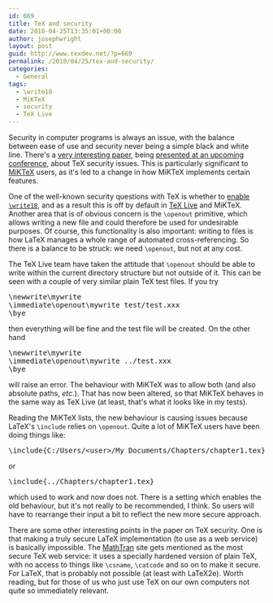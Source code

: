 ```yaml
---
id: 669
title: TeX and security
date: 2010-04-25T13:35:01+00:00
author: josephwright
layout: post
guid: http://www.texdev.net/?p=669
permalink: /2010/04/25/tex-and-security/
categories:
  - General
tags:
  - \write18
  - MiKTeX
  - security
  - TeX Live
---
```

Security in computer programs is always an issue, with the balance between ease of use and security never being a simple black and white line. There's a <a href="http://cseweb.ucsd.edu/~hovav/papers/csr10.html">very interesting paper</a>, being <a href="http://www.usenix.org/event/leet10/tech/tech.html#Checkoway">presented at an upcoming conference,</a> about TeX security issues. This is particularly significant to <a href="http://www.miktex.org/">MiKTeX</a> users, as it's led to a change in how MiKTeX implements certain features.

One of the well-known security questions with TeX is whether to <a href="http://www.texdev.net/2009/10/06/what-does-write18-mean/">enable <code>\write18</code></a>, and as a result this is off by default in <a href="http://www.tug.org/texlive/">TeX Live</a> and MiKTeX. Another area that is of obvious concern is the <code>\openout</code> primitive, which allows writing a new file and could therefore be used for undesirable purposes. Of course, this functionality is also important: writing to files is how LaTeX manages a whole range of automated cross-referencing. So there is a balance to be struck: we need <code>\openout</code>, but not at any cost.

The TeX Live team have taken the attitude that <code>\openout</code> should be able to write within the current directory structure but not outside of it. This can be seen with a couple of very similar plain TeX test files. If you try
<pre>\newwrite\mywrite
\immediate\openout\mywrite test/test.xxx
\bye</pre>
then everything will be fine and the test file will be created. On the other hand
<pre>\newwrite\mywrite
\immediate\openout\mywrite ../test.xxx
\bye
</pre>
will raise an error. The behaviour with MiKTeX was to allow both (and also absolute paths, <em>etc</em>.). That has now been altered, so that MiKTeX behaves in the same way as TeX Live (at least, that's what it looks like in my tests).

Reading the MiKTeX lists, the new behaviour is causing issues because LaTeX's <code>\include</code> relies on <code>\openout</code>. Quite a lot of MiKTeX users have been doing things like:
<pre>\include{C:/Users/&lt;user&gt;/My Documents/Chapters/chapter1.tex}</pre>
or
<pre>\include{../Chapters/chapter1.tex}
</pre>
which used to work and now does not. There is a setting which enables the old behaviour, but it's not really to be recommended, I think. So users will have to rearrange their input a bit to reflect the new more secure approach.

There are some other interesting points in the paper on TeX security. One is that making a truly secure LaTeX implementation (to use as a web service) is basically impossible. The <a href="http://www.mathtran.org/">MathTran</a> site gets mentioned as the most secure TeX web service: it uses a specially hardened version of plain TeX, with no access to things like <code>\csname</code>, <code>\catcode</code> and so on to make it secure. For LaTeX, that is probably not possible (at least with LaTeX2e). Worth reading, but for those of us who just use TeX on our own computers not quite so immediately relevant.

